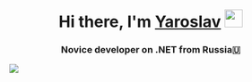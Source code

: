 <h1 align="center">Hi there, I'm <a href="[https://daniilshat.ru/](https://vk.com/id347581283)" target="_blank">Yaroslav</a> 
<img src="https://github.com/blackcater/blackcater/raw/main/images/Hi.gif" height="32"/></h1>
<h3 align="center">Novice developer on .NET from Russia🇺</h3>

![](http://github-profile-summary-cards.vercel.app/api/cards/profile-details?username=yaroslavfed&theme=discord_old_blurple)
